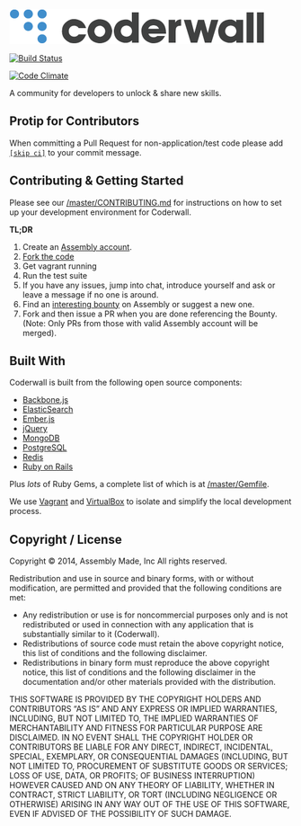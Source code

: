 <a href="http://www.coderwall.com/">![Coderwall Logo](app/assets/images/premium-team-description/logo.png)</a>

[![Build Status](https://travis-ci.org/assemblymade/coderwall.svg?branch=master)](https://travis-ci.org/assemblymade/coderwall)

[![Code Climate](https://codeclimate.com/repos/5372500ce30ba06dcb029a39/badges/aee85ae9136d5b8b525c/gpa.png)](https://codeclimate.com/repos/5372500ce30ba06dcb029a39/feed)

A community for developers to unlock & share new skills.


## **Protip for Contributors**

When committing a Pull Request for non-application/test code please add [`[skip ci]`](http://docs.travis-ci.com/user/how-to-skip-a-build/) to your commit message.

## Contributing & Getting Started

Please see our [/master/CONTRIBUTING.md](https://github.com/assemblymade/coderwall/blob/master/CONTRIBUTING.md) for instructions on how to set up your development environment for Coderwall.

**TL;DR**

1. Create an [Assembly account](https://assemblymade.com).
2. [Fork the code](https://github.com/assemblymade/coderwall)
3. Get vagrant running
4. Run the test suite
5. If you have any issues, jump into chat, introduce yourself and ask or leave a message if no one is around.
6. Find an [interesting bounty](https://assemblymade.com/coderwall/wips) on Assembly or suggest a new one.
7. Fork and then issue a PR when you are done referencing the Bounty. (Note: Only PRs from those with valid Assembly account will be merged).

## Built With

Coderwall is built from the following open source components:

- [Backbone.js](https://github.com/jashkenas/backbone)
- [ElasticSearch](http://www.elasticsearch.org/)
- [Ember.js](https://github.com/emberjs/ember.js)
- [jQuery](http://jquery.com/)
- [MongoDB](http://mongodb.org/)
- [PostgreSQL](http://www.postgresql.org/)
- [Redis](http://redis.io/)
- [Ruby on Rails](https://github.com/rails/rails)

Plus *lots* of Ruby Gems, a complete list of which is at [/master/Gemfile](https://github.com/assemblymade/coderwall/blob/master/Gemfile).

We use [Vagrant](http://www.vagrantup.com/) and [VirtualBox](https://www.virtualbox.org/) to isolate and simplify the local development process.


## Copyright / License

Copyright © 2014, Assembly Made, Inc
All rights reserved.

Redistribution and use in source and binary forms, with or without modification, are permitted and provided that the following conditions are met:

* Any redistribution or use is for noncommercial purposes only and is not redistributed or used in connection with any application that is substantially similar to it (Coderwall).
* Redistributions of source code must retain the above copyright notice, this list of conditions and the following disclaimer.
* Redistributions in binary form must reproduce the above copyright notice, this list of conditions and the following disclaimer in the documentation and/or other materials provided with the distribution.

THIS SOFTWARE IS PROVIDED BY THE COPYRIGHT HOLDERS AND CONTRIBUTORS “AS IS” AND ANY EXPRESS OR IMPLIED WARRANTIES, INCLUDING, BUT NOT LIMITED TO, THE IMPLIED WARRANTIES OF MERCHANTABILITY AND FITNESS FOR PARTICULAR PURPOSE ARE DISCLAIMED. IN NO EVENT SHALL THE COPYRIGHT HOLDER OR CONTRIBUTORS BE LIABLE FOR ANY DIRECT, INDIRECT, INCIDENTAL, SPECIAL, EXEMPLARY, OR CONSEQUENTIAL DAMAGES (INCLUDING, BUT NOT LIMITED TO, PROCUREMENT OF SUBSTITUTE GOODS OR SERVICES; LOSS OF USE, DATA, OR PROFITS; OF BUSINESS INTERRUPTION) HOWEVER CAUSED AND ON ANY THEORY OF LIABILITY, WHETHER IN CONTRACT, STRICT LIABILITY, OR TORT (INCLUDING NEGLIGENCE OR OTHERWISE) ARISING IN ANY WAY OUT OF THE USE OF THIS SOFTWARE, EVEN IF ADVISED OF THE POSSIBILITY OF SUCH DAMAGE.
